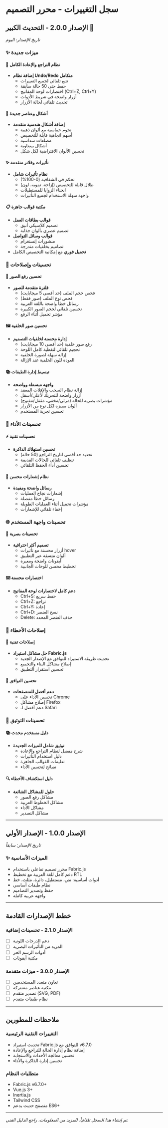 # سجل التغييرات - محرر التصميم

## الإصدار 2.0.0 - التحديث الكبير 🚀
*تاريخ الإصدار: اليوم*

### ✨ ميزات جديدة

#### 🔄 نظام التراجع والإعادة الكامل
- **إضافة نظام Undo/Redo متكامل**
  - تتبع تلقائي لجميع التغييرات
  - حفظ حتى 50 حالة سابقة
  - اختصارات لوحة المفاتيح (Ctrl+Z, Ctrl+Y)
  - أزرار واضحة في شريط الأدوات
  - تحديث تلقائي لحالة الأزرار

#### 🎨 أشكال وعناصر جديدة
- **إضافة أشكال هندسية متقدمة**
  - نجوم خماسية مع ألوان ذهبية
  - أسهم اتجاهية قابلة للتخصيص
  - مضلعات سداسية
  - أشكال بيضاوية
  - تحسين الألوان الافتراضية لكل شكل

#### ✨ تأثيرات وفلاتر متقدمة
- **نظام تأثيرات شامل**
  - تحكم في الشفافية (0-100%)
  - ظلال قابلة للتخصيص (إزاحة، تمويه، لون)
  - انحناء الزوايا للمستطيلات
  - واجهة سهلة الاستخدام لجميع التأثيرات

#### 📋 مكتبة قوالب جاهزة
- **قوالب بطاقات العمل**
  - تصميم كلاسيكي أنيق
  - تصميم عصري بألوان جذابة
- **قوالب وسائل التواصل**
  - منشورات إنستغرام
  - تصاميم بخلفيات متدرجة
- **تحميل فوري** مع إمكانية التخصيص الكامل

### 🔧 تحسينات وإصلاحات

#### 📸 تحسين رفع الصور
- **فلترة متقدمة للصور**
  - فحص حجم الملف (حد أقصى 5 ميجابايت)
  - فحص نوع الملف (صور فقط)
  - رسائل خطأ واضحة باللغة العربية
  - تحسين تلقائي لحجم الصور الكبيرة
  - مؤشر تحميل أثناء الرفع

#### 🖼️ تحسين صور الخلفية
- **إدارة محسنة لخلفيات التصميم**
  - رفع صور خلفية (حد أقصى 10 ميجابايت)
  - تحجيم تلقائي لتغطية كامل اللوحة
  - إزالة سهلة لصورة الخلفية
  - العودة للون الخلفية عند الإزالة

#### 📚 تبسيط إدارة الطبقات
- **واجهة مبسطة وواضحة**
  - إزالة نظام السحب والإفلات المعقد
  - أزرار واضحة للتحريك لأعلى/أسفل
  - مؤشرات بصرية للحالة (مرئي/مخفي، مقفل/مفتوح)
  - ألوان مميزة لكل نوع من الأزرار
  - تحسين تجربة المستخدم

### 🎯 تحسينات الأداء

#### ⚡ تحسينات تقنية
- **تحسين استهلاك الذاكرة**
  - تحديد حد أقصى لتاريخ التراجع (50 حالة)
  - تنظيف تلقائي للحالات القديمة
  - تحسين أداء الحفظ التلقائي

#### 🔔 نظام إشعارات محسن
- **رسائل واضحة ومفيدة**
  - إشعارات نجاح العمليات
  - رسائل خطأ مفصلة
  - مؤشرات تحميل أثناء العمليات الطويلة
  - إخفاء تلقائي للإشعارات

### 🌐 تحسينات واجهة المستخدم

#### 🎨 تحسينات بصرية
- **تصميم أكثر احترافية**
  - أزرار محسنة مع تأثيرات hover
  - ألوان متسقة عبر التطبيق
  - أيقونات واضحة ومعبرة
  - تخطيط محسن للوحات الجانبية

#### ⌨️ اختصارات محسنة
- **دعم كامل لاختصارات لوحة المفاتيح**
  - Ctrl+S: حفظ سريع
  - Ctrl+Z: تراجع
  - Ctrl+Y: إعادة
  - Ctrl+D: نسخ العنصر
  - Delete: حذف العنصر المحدد

### 🐛 إصلاحات الأخطاء

#### 🔧 إصلاحات تقنية
- **حل مشاكل استيراد Fabric.js**
  - تحديث طريقة الاستيراد للتوافق مع الإصدار الجديد
  - إصلاح مشاكل البناء والتجميع
  - تحسين استقرار التطبيق

#### 📱 تحسين التوافق
- **دعم أفضل للمتصفحات**
  - تحسين الأداء على Chrome
  - إصلاح مشاكل Firefox
  - دعم أفضل لـ Safari

### 📖 تحسينات التوثيق

#### 📚 دليل مستخدم محدث
- **توثيق شامل للميزات الجديدة**
  - شرح مفصل لنظام التراجع والإعادة
  - دليل استخدام التأثيرات
  - تعليمات القوالب الجاهزة
  - نصائح لتحسين الأداء

#### 🔍 دليل استكشاف الأخطاء
- **حلول للمشاكل الشائعة**
  - مشاكل رفع الصور
  - مشاكل الخطوط العربية
  - مشاكل الأداء
  - مشاكل التصدير

---

## الإصدار 1.0.0 - الإصدار الأولي
*تاريخ الإصدار: سابقاً*

### ✨ الميزات الأساسية
- محرر تصميم تفاعلي باستخدام Fabric.js
- دعم كامل للغة العربية مع تخطيط RTL
- أدوات أساسية: نص، مستطيل، دائرة، مثلث، خط
- نظام طبقات أساسي
- حفظ وتصدير التصاميم
- واجهة عربية كاملة

---

## خطط الإصدارات القادمة

### الإصدار 2.1.0 - تحسينات إضافية
- [ ] دعم الدرجات اللونية
- [ ] المزيد من التأثيرات البصرية
- [ ] أدوات الرسم الحر
- [ ] مكتبة أيقونات

### الإصدار 3.0.0 - ميزات متقدمة
- [ ] تعاون متعدد المستخدمين
- [ ] مكتبة عناصر مشتركة
- [ ] تصدير متقدم (SVG, PDF)
- [ ] نظام طبقات متقدم

---

## ملاحظات للمطورين

### التغييرات التقنية الرئيسية
- تحديث استيراد Fabric.js للتوافق مع v6.7.0
- إضافة نظام إدارة الحالة للتراجع والإعادة
- تحسين معالجة الأحداث والاستجابة
- تحسين إدارة الذاكرة والأداء

### متطلبات النظام
- Fabric.js v6.7.0+
- Vue.js 3+
- Inertia.js
- Tailwind CSS
- متصفح حديث يدعم ES6+

---

*تم إنشاء هذا السجل تلقائياً. للمزيد من المعلومات، راجع الدليل الفني.*
